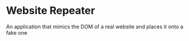 # Website Repeater

An application that mimics the DOM of a real website and places it onto a fake one
